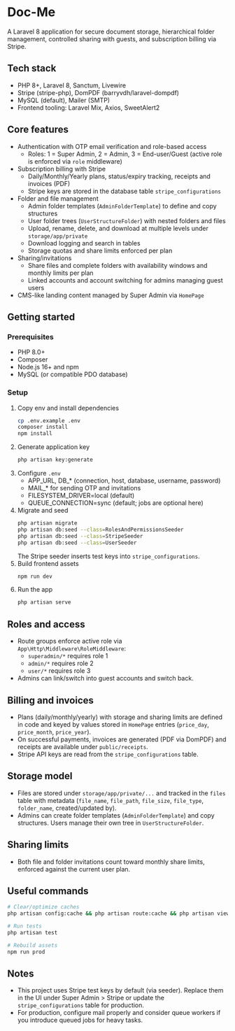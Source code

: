 # Doc-Me

A Laravel 8 application for secure document storage, hierarchical folder management, controlled sharing with guests, and subscription billing via Stripe.

## Tech stack
- PHP 8+, Laravel 8, Sanctum, Livewire
- Stripe (stripe-php), DomPDF (barryvdh/laravel-dompdf)
- MySQL (default), Mailer (SMTP)
- Frontend tooling: Laravel Mix, Axios, SweetAlert2

## Core features
- Authentication with OTP email verification and role-based access
  - Roles: 1 = Super Admin, 2 = Admin, 3 = End-user/Guest (active role is enforced via `role` middleware)
- Subscription billing with Stripe
  - Daily/Monthly/Yearly plans, status/expiry tracking, receipts and invoices (PDF)
  - Stripe keys are stored in the database table `stripe_configurations`
- Folder and file management
  - Admin folder templates (`AdminFolderTemplate`) to define and copy structures
  - User folder trees (`UserStructureFolder`) with nested folders and files
  - Upload, rename, delete, and download at multiple levels under `storage/app/private`
  - Download logging and search in tables
  - Storage quotas and share limits enforced per plan
- Sharing/invitations
  - Share files and complete folders with availability windows and monthly limits per plan
  - Linked accounts and account switching for admins managing guest users
- CMS-like landing content managed by Super Admin via `HomePage`

## Getting started
### Prerequisites
- PHP 8.0+
- Composer
- Node.js 16+ and npm
- MySQL (or compatible PDO database)

### Setup
1. Copy env and install dependencies
   ```bash
   cp .env.example .env
   composer install
   npm install
   ```
2. Generate application key
   ```bash
   php artisan key:generate
   ```
3. Configure `.env`
   - APP_URL, DB_* (connection, host, database, username, password)
   - MAIL_* for sending OTP and invitations
   - FILESYSTEM_DRIVER=local (default)
   - QUEUE_CONNECTION=sync (default; jobs are optional here)
4. Migrate and seed
   ```bash
   php artisan migrate
   php artisan db:seed --class=RolesAndPermissionsSeeder
   php artisan db:seed --class=StripeSeeder
   php artisan db:seed --class=UserSeeder
   ```
   The Stripe seeder inserts test keys into `stripe_configurations`.
5. Build frontend assets
   ```bash
   npm run dev
   ```
6. Run the app
   ```bash
   php artisan serve
   ```

## Roles and access
- Route groups enforce active role via `App\Http\Middleware\RoleMiddleware`:
  - `superadmin/*` requires role 1
  - `admin/*` requires role 2
  - `user/*` requires role 3
- Admins can link/switch into guest accounts and switch back.

## Billing and invoices
- Plans (daily/monthly/yearly) with storage and sharing limits are defined in code and keyed by values stored in `HomePage` entries (`price_day`, `price_month`, `price_year`).
- On successful payments, invoices are generated (PDF via DomPDF) and receipts are available under `public/receipts`.
- Stripe API keys are read from the `stripe_configurations` table.

## Storage model
- Files are stored under `storage/app/private/...` and tracked in the `files` table with metadata (`file_name`, `file_path`, `file_size`, `file_type`, `folder_name`, created/updated by).
- Admins can create folder templates (`AdminFolderTemplate`) and copy structures. Users manage their own tree in `UserStructureFolder`.

## Sharing limits
- Both file and folder invitations count toward monthly share limits, enforced against the current user plan.

## Useful commands
```bash
# Clear/optimize caches
php artisan config:cache && php artisan route:cache && php artisan view:cache

# Run tests
php artisan test

# Rebuild assets
npm run prod
```

## Notes
- This project uses Stripe test keys by default (via seeder). Replace them in the UI under Super Admin > Stripe or update the `stripe_configurations` table for production.
- For production, configure mail properly and consider queue workers if you introduce queued jobs for heavy tasks.

